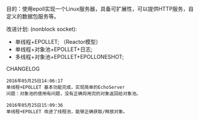 目的：使用epoll实现一个Linux服务器，具备可扩展性，可以提供HTTP服务，自定义的数据包服务等。

改进计划: (nonblock socket):

- 单线程+EPOLLET; （Reactor模型）
- 单线程+对象池+EPOLLET+日志; 
- 多线程+对象池+EPOLLET+EPOLLONESHOT; 

CHANGELOG
```
2016年05月25日14:06:17
单线程+EPOLLET 基本功能完成，实现简单的EchoServer
问题：对象池的使用有问题，没有正确将用完的对象返回给对象池。
```
```
2016年05月25日15:09:36
单线程+EPOLLET 改进了线程池，能够正确获取/释放对象。
```
